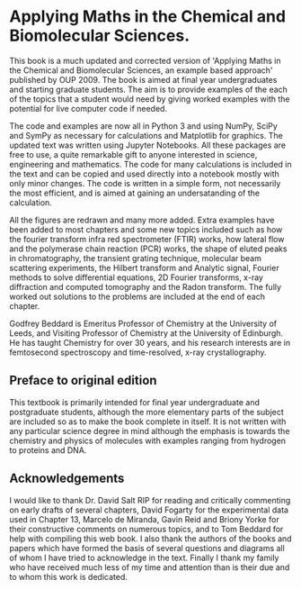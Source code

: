 

# Applying Maths in the Chemical and Biomolecular Sciences.

This book is a much updated and corrected version of 'Applying Maths in the Chemical and Biomolecular Sciences, an example based approach' published by OUP 2009. The book is aimed at final year undergraduates and starting graduate students. The aim is to provide examples of the each of the topics that a student would need by giving worked examples with the potential for live computer code if needed.

The code and examples are now all in Python 3 and using NumPy, SciPy and SymPy as necessary for calculations and Matplotlib for graphics. The updated text was written using Jupyter Notebooks. All these packages are free to use, a quite remarkable gift to anyone interested in science, engineering and mathematics. The code for many calculations is included in the text and can be copied and used directly into a notebook mostly with only minor changes. The code is written in a simple form, not necessarily the most efficient, and is aimed at gaining an undersatanding of the calculation.

All the figures are redrawn and many more added. Extra examples have been added to most chapters and some new topics included such as how the fourier transform infra red spectrometer (FTIR) works, how lateral flow and the polymerase chain reaction (PCR) works, the shape of eluted peaks in chromatography, the transient grating technique, molecular beam scattering experiments, the Hilbert transform and Analytic signal, Fourier methods to solve differential equations, 2D Fourier transforms, x-ray diffraction and computed tomography and the Radon transform. The fully worked out solutions to the problems are included at the end of each chapter. 

Godfrey Beddard is Emeritus Professor of Chemistry at the University of Leeds, and Visiting Professor of Chemistry at the University of Edinburgh. He has taught Chemistry for over 30 years, and his research interests are in femtosecond spectroscopy and time-resolved, x-ray crystallography.

## Preface to original edition

This textbook is primarily intended for final year undergraduate and postgraduate students, although the more elementary parts of the subject are included so as to make the book complete in itself. It is not written with any particular science degree in mind although the emphasis is towards the chemistry and physics of molecules with examples ranging from hydrogen to proteins and DNA.

## Acknowledgements

I would like to thank Dr. David Salt RIP for reading and critically commenting on early drafts of several chapters, David Fogarty for the experimental data used in Chapter 13,  Marcelo de Miranda, Gavin Reid and Briony Yorke for their constructive comments on numerous topics, and to Tom Beddard for help with compiling this web book. I also thank the authors of the books and papers which have formed the basis of several questions and diagrams all of whom I have tried to acknowledge in the text. Finally I thank my family who have received much less of my time and attention than is their due and to whom this work is dedicated.
